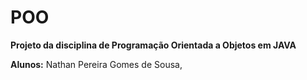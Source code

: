 # POO

**Projeto da disciplina de Programação Orientada a Objetos em JAVA**

**Alunos:** Nathan Pereira Gomes de Sousa, 

